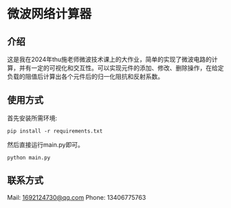 # 微波网络计算器

## 介绍

这是我在2024年thu施老师微波技术课上的大作业，简单的实现了微波电路的计算，并有一定的可视化和交互性。可以实现元件的添加、修改、删除操作，在给定负载的阻值后计算出各个元件后的归一化阻抗和反射系数。

## 使用方式

首先安装所需环境:
    
    pip install -r requirements.txt

然后直接运行main.py即可。

    python main.py

## 联系方式

Mail: 1692124730@qq.com
Phone: 13406775763
